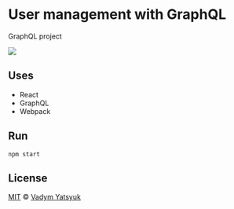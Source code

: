 # User management with GraphQL
GraphQL project

![](https://user-images.githubusercontent.com/3748453/28643871-8c2bdfb0-7257-11e7-9f62-090163fb4c10.png)

## Uses
* React
* GraphQL
* Webpack

## Run
```
npm start
```

## License

[MIT](https://tldrlegal.com/license/mit-license) © [Vadym Yatsyuk](https://github.com/vadimdez)

